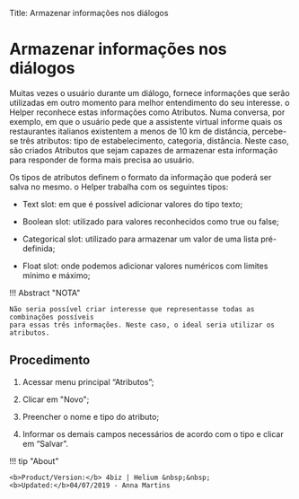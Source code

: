 Title: Armazenar informações nos diálogos
# Armazenar informações nos diálogos

Muitas vezes o usuário durante um diálogo, fornece informações que serão utilizadas em outro momento para melhor entendimento do seu interesse. o Helper reconhece estas informações como Atributos.
Numa conversa, por exemplo, em que o usuário pede que a assistente virtual informe quais os restaurantes italianos existentem a menos de 10 km de distância, percebe-se três atributos: tipo de estabelecimento, categoria, distância.
Neste caso, são criados Atributos que sejam capazes de armazenar esta informação para responder de forma mais precisa ao usuário.

Os tipos de atributos definem o formato da informação que poderá ser salva no mesmo. o Helper trabalha com os seguintes tipos:

 - Text slot: em que é possível adicionar valores do tipo texto;

 - Boolean slot: utilizado para valores reconhecidos como true ou false;

 - Categorical slot: utilizado para armazenar um valor de uma lista pré-definida;

 - Float slot: onde podemos adicionar valores numéricos com limites mínimo e máximo;


!!! Abstract "NOTA"
    
    Não seria possível criar interesse que representasse todas as combinações possíveis 
    para essas três informações. Neste caso, o ideal seria utilizar os atributos.


Procedimento
------------
1. Acessar menu principal “Atributos”;

2. Clicar em "Novo";

3. Preencher o nome e tipo do atributo;

4. Informar os demais campos necessários de acordo com o tipo e clicar em “Salvar”.


!!! tip "About"

    <b>Product/Version:</b> 4biz | Helium &nbsp;&nbsp;
    <b>Updated:</b>04/07/2019 - Anna Martins
